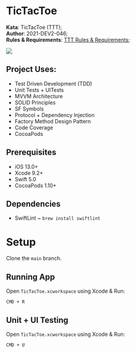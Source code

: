 # TicTacToe

**Kata**: TicTacToe (TTT);  <br/>
**Author**: 2021-DEV2-046;  <br/>
**Rules & Requirements**: [TTT Rules & Requirements]( https://github.com/stephane-genicot/katas/blob/master/TicTacToe.md);

![](https://img.shields.io/badge/swift-5-blue.svg?logo=swift)


## Project Uses:

- Test Driven Development (TDD)
- Unit Tests + UITests
- MVVM Architecture
- SOLID Principles
- SF Symbols
- Protocol + Dependency Injection
- Factory Method Design Pattern
- Code Coverage
- CocoaPods

## Prerequisites

* iOS 13.0+
* Xcode 9.2+
* Swift 5.0
* CocoaPods 1.10+

## Dependencies

* SwiftLint ~ `brew install swiftlint`


# Setup

Clone the  `main` branch. <br/>


## Running App

Open `TicTacToe.xcworkspace`  using Xcode & Run:

```
CMD + R
```


## Unit + UI Testing

Open `TicTacToe.xcworkspace`  using Xcode & Run:

```
CMD + U
```

